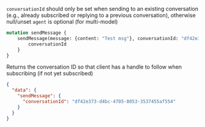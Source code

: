 `conversationId` should only be set when sending to an existing conversation (e.g., already subscribed or replying to a previous conversation), otherwise null/unset
`agent` is optional (for multi-model)
```graphql
mutation sendMessage {
    sendMessage(message: {content: "Test msg"}, conversationId: "df42e373-d4bc-4705-8053-3537455af554", agent: null) {
        conversationId
    }
}
```

Returns the conversation ID so that client has a handle to follow when subscribing (if not yet subscribed)
```json
{
  "data": {
    "sendMessage": {
      "conversationId": "df42e373-d4bc-4705-8053-3537455af554"
    }
  }
}
```